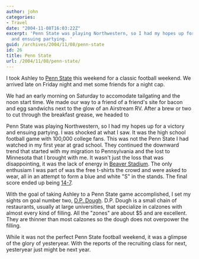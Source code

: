 ```yaml
---
author: john
categories:
- Travel
date: "2004-11-08T16:03:22Z"
excerpt: 'Penn State was playing Northwestern, so I had my hopes up for a victory
  and ensuing partying. '
guid: /archives/2004/11/08/penn-state
id: 26
title: Penn State
url: /2004/11/08/penn-state/
---
```


I took Ashley to [Penn State](http://www.psu.edu) this weekend for a classic football weekend. We arrived late on Friday night and met some friends for a night cap. 

We had an early morning on Saturday to accomodate tailgating and the noon start time. We made our way to a friend of a friend's site for bacon and egg sandwichs next to the glow of an Airstream RV. After a brew or two to cut through the breakfast grease, we headed to 

Penn State was playing Northwestern, so I had my hopes up for a victory and ensuing partying. I was shocked at what I saw. It was the high school football game with 100,000 college fans. This was not the Penn State I had watched in my first year at grad school. They continued the downward trend that started with my migration to Pennsylvania and the lost to Minnesota that I brought with me. It wasn't just the loss that was disappointing, it was the lack of energy in [Beaver Stadium](http://www.psu.edu/psusportsinfo/football/stadium.html). The only enthusiam I was part of was the free t-shirts the crowd and were asked to wear, all in an attempt to form a blue and white "S" in the stands. The final score ended up being [14-7](http://www.gopsusports.com/Football/schedules/recap.cfm?gid=3307).

With the goal of taking Ashley to a Penn State game accomplished, I set my sights on goal number two, [D.P. Dough](http://www.dpdough.com). D.P. Dough is a small chain of restaurants, usually at large universities, that specialize in calzones with almost every kind of filling. All the "zones" are about $5 and are excellent. They are thinner than most calzones so the dough does not overpower the filling.

While it was not the perfect Penn State football weekend, it was a glimpse of the glory of yesteryear. With the reports of the recruiting class for next, yesteryear just might be next year.